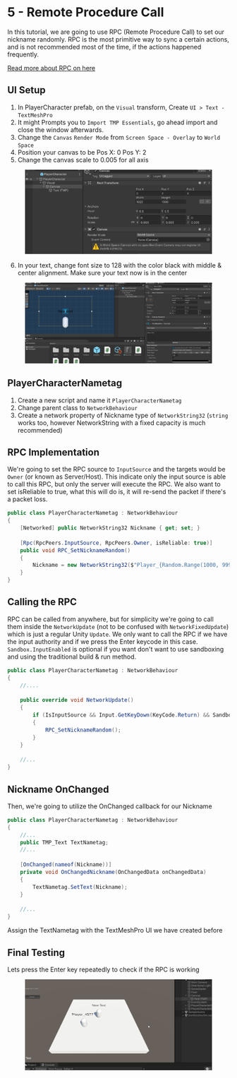 # 5 - Remote Procedure Call
In this tutorial, we are going to use RPC (Remote Procedure Call) to set our nickname randomly. RPC is the most primitive way to sync a certain actions, and is not recommended most of the time, if the actions happened frequently.

[Read more about RPC on here](remote-procedure-calls-rpcs.md)

## UI Setup

1. In PlayerCharacter prefab, on the `Visual` transform, Create `UI > Text - TextMeshPro`
2. It might Prompts you to `Import TMP Essentials`, go ahead import and close the window afterwards.
3. Change the `Canvas` `Render Mode` from `Screen Space - Overlay` to `World Space`
4. Position your canvas to be 
    Pos X: 0
    Pos Y: 2 
5. Change the canvas scale to 0.005 for all axis

<figure><img src="../images/getting-started/105-canvas.png" alt=""><figcaption></figcaption></figure>

6. In your text, change font size to 128 with the color black with middle & center alignment. Make sure your text now is in the center

<figure><img src="../images/getting-started/105-tmp.png" alt=""><figcaption></figcaption></figure>

## PlayerCharacterNametag

1. Create a new script and name it `PlayerCharacterNametag`
2. Change parent class to `NetworkBehaviour`
3. Create a network property of Nickname type of `NetworkString32` (`string` works too, however NetworkString with a fixed capacity is much recommended)

## RPC Implementation

We're going to set the RPC source to `InputSource` and the targets would be `Owner` (or known as Server/Host). This indicate only the input source is able to call this RPC, but only the server will execute the RPC. We also want to set isReliable to true, what this will do is, it will re-send the packet if there's a packet loss.

```cs
public class PlayerCharacterNametag : NetworkBehaviour
{
    [Networked] public NetworkString32 Nickname { get; set; }

    [Rpc(RpcPeers.InputSource, RpcPeers.Owner, isReliable: true)]
    public void RPC_SetNicknameRandom()
    {
        Nickname = new NetworkString32($"Player_{Random.Range(1000, 9999)}");
    }
}
```

## Calling the RPC

RPC can be called from anywhere, but for simplicity we're going to call them inside the `NetworkUpdate` (not to be confused with `NetworkFixedUpdate`) which is just a regular Unity `Update`.
We only want to call the RPC if we have the input authority and if we press the Enter keycode in this case.
`Sandbox.InputEnabled` is optional if you want don't want to use sandboxing and using the traditional build & run method.

```cs
public class PlayerCharacterNametag : NetworkBehaviour
{
    //....

    public override void NetworkUpdate()
    {
        if (IsInputSource && Input.GetKeyDown(KeyCode.Return) && Sandbox.InputEnabled)
        {
            RPC_SetNicknameRandom();
        }
    }

    //...
}
```


## Nickname OnChanged
Then, we're going to utilize the OnChanged callback for our Nickname

```cs
public class PlayerCharacterNametag : NetworkBehaviour
{
    //...
    public TMP_Text TextNametag;
    //...

    [OnChanged(nameof(Nickname))]
    private void OnChangedNickname(OnChangedData onChangedData)
    {
        TextNametag.SetText(Nickname);
    }

    //...
}
```

Assign the TextNametag with the TextMeshPro UI we have created before

## Final Testing

Lets press the Enter key repeatedly to check if the RPC is working

<figure><img src="../images/getting-started/105-nametag.gif" alt=""><figcaption></figcaption></figure>